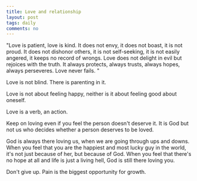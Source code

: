 ```yaml
---
title: Love and relationship
layout: post
tags: daily
comments: no
---
```


"Love is patient, love is kind. It does not envy, it does not boast, it is not proud. It does not dishonor others, it is not self-seeking, it is not easily angered, it keeps no record of wrongs. Love does not delight in evil but rejoices with the truth. It always protects, always trusts, always hopes, always perseveres. Love never fails. "

Love is not blind. There is parenting in it. 

Love is not about feeling happy, neither is it about feeling good about oneself. 

Love is a verb, an action. 

Keep on loving even if you feel the person doesn't deserve it. It is God but not us who decides whether a person deserves to be loved. 

God is always there loving us, when we are going through ups and downs. When you feel that you are the happiest and most lucky guy in the world, it's not just because of her, but because of God. When you feel that there's no hope at all and life is just a living hell, God is still there loving you. 

Don't give up. Pain is the biggest opportunity for growth. 

